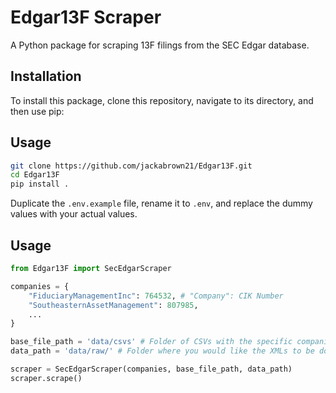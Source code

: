 # Edgar13F Scraper

A Python package for scraping 13F filings from the SEC Edgar database.

## Installation

To install this package, clone this repository, navigate to its directory, and then use pip:

## Usage
```bash
git clone https://github.com/jackabrown21/Edgar13F.git
cd Edgar13F
pip install .
```


Duplicate the `.env.example` file, rename it to `.env`, and replace the dummy values with your actual values.

## Usage

```python
from Edgar13F import SecEdgarScraper

companies = {
    "FiduciaryManagementInc": 764532, # "Company": CIK Number
    "SoutheasternAssetManagement": 807985,
    ...
}

base_file_path = 'data/csvs' # Folder of CSVs with the specific companies with this specific information: Form Type, Form Description, Filing Date, Accession Number
data_path = 'data/raw/' # Folder where you would like the XMLs to be downloaded to

scraper = SecEdgarScraper(companies, base_file_path, data_path)
scraper.scrape()
```
